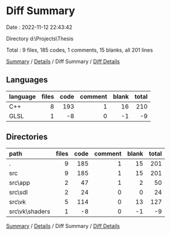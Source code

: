 # Diff Summary

Date : 2022-11-12 22:43:42

Directory d:\\Projects\\Thesis

Total : 9 files,  185 codes, 1 comments, 15 blanks, all 201 lines

[Summary](results.md) / [Details](details.md) / Diff Summary / [Diff Details](diff-details.md)

## Languages
| language | files | code | comment | blank | total |
| :--- | ---: | ---: | ---: | ---: | ---: |
| C++ | 8 | 193 | 1 | 16 | 210 |
| GLSL | 1 | -8 | 0 | -1 | -9 |

## Directories
| path | files | code | comment | blank | total |
| :--- | ---: | ---: | ---: | ---: | ---: |
| . | 9 | 185 | 1 | 15 | 201 |
| src | 9 | 185 | 1 | 15 | 201 |
| src\\app | 2 | 47 | 1 | 2 | 50 |
| src\\sdl | 2 | 24 | 0 | 0 | 24 |
| src\\vk | 5 | 114 | 0 | 13 | 127 |
| src\\vk\\shaders | 1 | -8 | 0 | -1 | -9 |

[Summary](results.md) / [Details](details.md) / Diff Summary / [Diff Details](diff-details.md)
